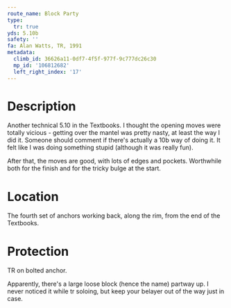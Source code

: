 ```yaml
---
route_name: Block Party
type:
  tr: true
yds: 5.10b
safety: ''
fa: Alan Watts, TR, 1991
metadata:
  climb_id: 36626a11-0df7-4f5f-977f-9c777dc26c30
  mp_id: '106812682'
  left_right_index: '17'
---
```

# Description
Another technical 5.10 in the Textbooks.  I thought the opening moves were totally vicious - getting over the mantel was pretty nasty, at least the way I did it.  Someone should comment if there's actually a 10b way of doing it.  It felt like I was doing something stupid (although it was really fun).

After that, the moves are good, with lots of edges and pockets.  Worthwhile both for the finish and for the tricky bulge at the start.

# Location
The fourth set of anchors working back, along the rim, from the end of the Textbooks.

# Protection
TR on bolted anchor.

Apparently, there's a large loose block (hence the name) partway up.  I never noticed it while tr soloing, but keep your belayer out of the way just in case.
